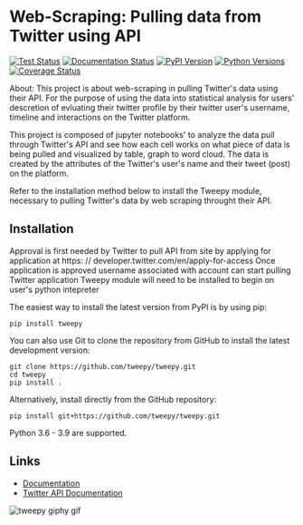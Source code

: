 Web-Scraping: Pulling data from Twitter using API
======

[![Test Status](https://github.com/tweepy/tweepy/workflows/Test/badge.svg)](https://github.com/tweepy/tweepy/actions?query=workflow%3ATest)
[![Documentation Status](https://readthedocs.org/projects/tweepy/badge/?version=latest)](https://tweepy.readthedocs.io/en/latest/)
[![PyPI Version](https://img.shields.io/pypi/v/tweepy?label=PyPI)](https://pypi.org/project/tweepy/)
[![Python Versions](https://img.shields.io/pypi/pyversions/tweepy?label=Python)](https://pypi.org/project/tweepy/)
[![Coverage Status](https://img.shields.io/coveralls/tweepy/tweepy/master.svg?style=flat)](https://coveralls.io/github/tweepy/tweepy?branch=master)

About:
This project is about web-scraping in pulling Twitter's data using their API. For the purpose of using the data into statistical analysis for users' descretion of evluating their twitter profile by their twitter user's username, timeline and interactions on the Twitter platform.

This project is composed of jupyter notebooks' to analyze the data pull through Twitter's API and see how each cell works on what piece of data is being pulled and visualized by table, graph to word cloud. The data is created by the attributes of the Twitter's user's name and their tweet (post) on the platform. 

Refer to the installation method below to install the Tweepy module, necessary to pulling Twitter's data by web scraping throught their API. 

Installation
------------
Approval is first needed by Twitter to pull API from site by applying for application at https: // developer.twitter.com/en/apply-for-access
Once application is approved username associated with account can start pulling Twitter application
Tweepy module will need to be installed to begin on user's python intepreter

The easiest way to install the latest version from PyPI is by using pip:

    pip install tweepy

You can also use Git to clone the repository from GitHub to install the latest
development version:

    git clone https://github.com/tweepy/tweepy.git
    cd tweepy
    pip install .

Alternatively, install directly from the GitHub repository:

    pip install git+https://github.com/tweepy/tweepy.git

Python 3.6 - 3.9 are supported.

Links
-----

- [Documentation](https://tweepy.readthedocs.io/en/latest/)
- [Twitter API Documentation](https://developer.twitter.com/en/docs/twitter-api)

![tweepy giphy gif](https://github.com/isaacm13/Twitter-Project/blob/main/tweepy-giphy.gif)
